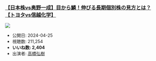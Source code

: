 ### [【日本株vs奥野一成】目から鱗！伸びる長期個別株の見方とは？【トヨタvs信越化学】](https://www.youtube.com/watch?v=bDZ68hbuUGk)
[![](https://img.youtube.com/vi/bDZ68hbuUGk/sddefault.jpg)](https://www.youtube.com/watch?v=bDZ68hbuUGk)
-   公開日: 2024-04-25
-   視聴数: 211,254
-   **いいね数: 2,404**
-   出演者: [高橋弘樹](/rehacq_fan/people/高橋弘樹 "wikilink")

